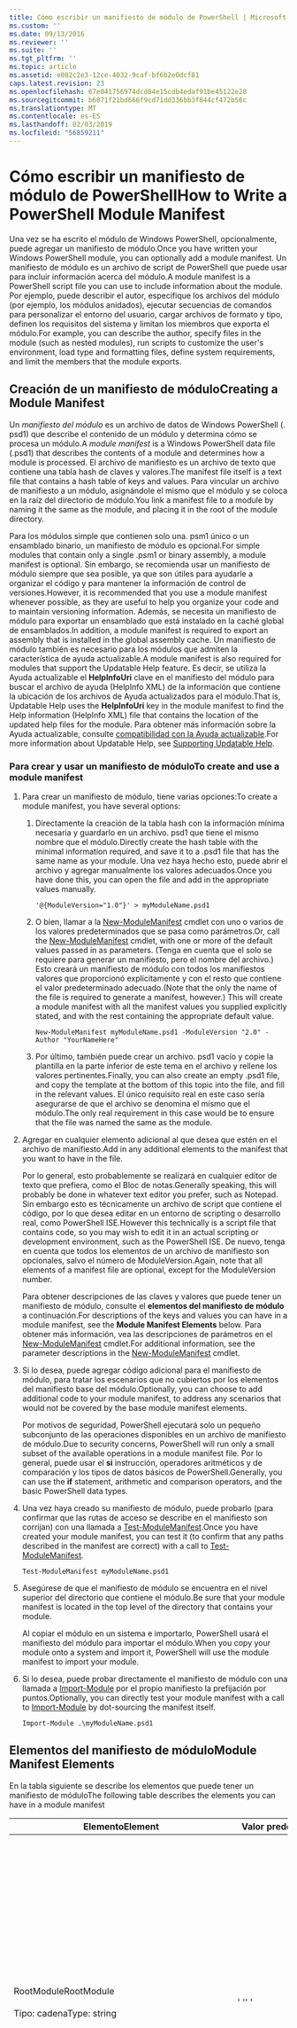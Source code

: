 ```yaml
---
title: Cómo escribir un manifiesto de módulo de PowerShell | Microsoft Docs
ms.custom: ''
ms.date: 09/13/2016
ms.reviewer: ''
ms.suite: ''
ms.tgt_pltfrm: ''
ms.topic: article
ms.assetid: e082c2e3-12ce-4032-9caf-bf6b2e0dcf81
caps.latest.revision: 23
ms.openlocfilehash: 67e041756974dcd84e15cdb4edaf91be45122e28
ms.sourcegitcommit: b6871f21bd666f9cd71dd336bb3f844cf472b56c
ms.translationtype: MT
ms.contentlocale: es-ES
ms.lasthandoff: 02/03/2019
ms.locfileid: "56859211"
---
```

# <a name="how-to-write-a-powershell-module-manifest"></a><span data-ttu-id="b4265-102">Cómo escribir un manifiesto de módulo de PowerShell</span><span class="sxs-lookup"><span data-stu-id="b4265-102">How to Write a PowerShell Module Manifest</span></span>

<span data-ttu-id="b4265-103">Una vez se ha escrito el módulo de Windows PowerShell, opcionalmente, puede agregar un manifiesto de módulo.</span><span class="sxs-lookup"><span data-stu-id="b4265-103">Once you have written your Windows PowerShell module, you can optionally add a module manifest.</span></span> <span data-ttu-id="b4265-104">Un manifiesto de módulo es un archivo de script de PowerShell que puede usar para incluir información acerca del módulo.</span><span class="sxs-lookup"><span data-stu-id="b4265-104">A module manifest is a PowerShell script file you can use to include information about the module.</span></span> <span data-ttu-id="b4265-105">Por ejemplo, puede describir el autor, especifique los archivos del módulo (por ejemplo, los módulos anidados), ejecutar secuencias de comandos para personalizar el entorno del usuario, cargar archivos de formato y tipo, definen los requisitos del sistema y limitan los miembros que exporta el módulo.</span><span class="sxs-lookup"><span data-stu-id="b4265-105">For example, you can describe the author, specify files in the module (such as nested modules), run scripts to customize the user's environment, load type and formatting files, define system requirements, and limit the members that the module exports.</span></span>

## <a name="creating-a-module-manifest"></a><span data-ttu-id="b4265-106">Creación de un manifiesto de módulo</span><span class="sxs-lookup"><span data-stu-id="b4265-106">Creating a Module Manifest</span></span>

<span data-ttu-id="b4265-107">Un *manifiesto del módulo* es un archivo de datos de Windows PowerShell (. psd1) que describe el contenido de un módulo y determina cómo se procesa un módulo.</span><span class="sxs-lookup"><span data-stu-id="b4265-107">A *module manifest* is a Windows PowerShell data file (.psd1) that describes the contents of a module and determines how a module is processed.</span></span> <span data-ttu-id="b4265-108">El archivo de manifiesto es un archivo de texto que contiene una tabla hash de claves y valores.</span><span class="sxs-lookup"><span data-stu-id="b4265-108">The manifest file itself is a text file that contains a hash table of keys and values.</span></span> <span data-ttu-id="b4265-109">Para vincular un archivo de manifiesto a un módulo, asignándole el mismo que el módulo y se coloca en la raíz del directorio de módulo.</span><span class="sxs-lookup"><span data-stu-id="b4265-109">You link a manifest file to a module by naming it the same as the module, and placing it in the root of the module directory.</span></span>

<span data-ttu-id="b4265-110">Para los módulos simple que contienen solo una. psm1 único o un ensamblado binario, un manifiesto de módulo es opcional.</span><span class="sxs-lookup"><span data-stu-id="b4265-110">For simple modules that contain only a single .psm1 or binary assembly, a module manifest is optional.</span></span> <span data-ttu-id="b4265-111">Sin embargo, se recomienda usar un manifiesto de módulo siempre que sea posible, ya que son útiles para ayudarle a organizar el código y para mantener la información de control de versiones.</span><span class="sxs-lookup"><span data-stu-id="b4265-111">However, it is recommended that you use a module manifest whenever possible, as they are useful to help you organize your code and to maintain versioning information.</span></span> <span data-ttu-id="b4265-112">Además, se necesita un manifiesto de módulo para exportar un ensamblado que está instalado en la caché global de ensamblados.</span><span class="sxs-lookup"><span data-stu-id="b4265-112">In addition, a module manifest is required to export an assembly that is installed in the global assembly cache.</span></span> <span data-ttu-id="b4265-113">Un manifiesto de módulo también es necesario para los módulos que admiten la característica de ayuda actualizable.</span><span class="sxs-lookup"><span data-stu-id="b4265-113">A module manifest is also required for modules that support the Updatable Help feature.</span></span> <span data-ttu-id="b4265-114">Es decir, se utiliza la Ayuda actualizable el **HelpInfoUri** clave en el manifiesto del módulo para buscar el archivo de ayuda (HelpInfo XML) de la información que contiene la ubicación de los archivos de Ayuda actualizados para el módulo.</span><span class="sxs-lookup"><span data-stu-id="b4265-114">That is, Updatable Help uses the **HelpInfoUri** key in the module manifest to find the Help information (HelpInfo XML) file that contains the location of the updated help files for the module.</span></span> <span data-ttu-id="b4265-115">Para obtener más información sobre la Ayuda actualizable, consulte [compatibilidad con la Ayuda actualizable](./supporting-updatable-help.md).</span><span class="sxs-lookup"><span data-stu-id="b4265-115">For more information about Updatable Help, see [Supporting Updatable Help](./supporting-updatable-help.md).</span></span>

### <a name="to-create-and-use-a-module-manifest"></a><span data-ttu-id="b4265-116">Para crear y usar un manifiesto de módulo</span><span class="sxs-lookup"><span data-stu-id="b4265-116">To create and use a module manifest</span></span>

1. <span data-ttu-id="b4265-117">Para crear un manifiesto de módulo, tiene varias opciones:</span><span class="sxs-lookup"><span data-stu-id="b4265-117">To create a module manifest, you have several options:</span></span>

   1. <span data-ttu-id="b4265-118">Directamente la creación de la tabla hash con la información mínima necesaria y guardarlo en un archivo. psd1 que tiene el mismo nombre que el módulo.</span><span class="sxs-lookup"><span data-stu-id="b4265-118">Directly create the hash table with the minimal information required, and save it to a .psd1 file that has the same name as your module.</span></span> <span data-ttu-id="b4265-119">Una vez haya hecho esto, puede abrir el archivo y agregar manualmente los valores adecuados.</span><span class="sxs-lookup"><span data-stu-id="b4265-119">Once you have done this, you can open the file and add in the appropriate values manually.</span></span>

      `'@{ModuleVersion="1.0"}' > myModuleName.psd1`

   2. <span data-ttu-id="b4265-120">O bien, llamar a la [New-ModuleManifest](/powershell/module/Microsoft.PowerShell.Core/New-ModuleManifest) cmdlet con uno o varios de los valores predeterminados que se pasa como parámetros.</span><span class="sxs-lookup"><span data-stu-id="b4265-120">Or, call the [New-ModuleManifest](/powershell/module/Microsoft.PowerShell.Core/New-ModuleManifest) cmdlet, with one or more of the default values passed in as parameters.</span></span> <span data-ttu-id="b4265-121">(Tenga en cuenta que el solo se requiere para generar un manifiesto, pero el nombre del archivo.) Esto creará un manifiesto de módulo con todos los manifiestos valores que proporcionó explícitamente y con el resto que contiene el valor predeterminado adecuado.</span><span class="sxs-lookup"><span data-stu-id="b4265-121">(Note that the only the name of the file is required to generate a manifest, however.) This will create a module manifest with all the manifest values you supplied explicitly stated, and with the rest containing the appropriate default value.</span></span>

      `New-ModuleManifest myModuleName.psd1 -ModuleVersion "2.0" -Author "YourNameHere"`

   3. <span data-ttu-id="b4265-122">Por último, también puede crear un archivo. psd1 vacío y copie la plantilla en la parte inferior de este tema en el archivo y rellene los valores pertinentes.</span><span class="sxs-lookup"><span data-stu-id="b4265-122">Finally, you can also create an empty .psd1 file, and copy the template at the bottom of this topic into the file, and fill in the relevant values.</span></span> <span data-ttu-id="b4265-123">El único requisito real en este caso sería asegurarse de que el archivo se denomina el mismo que el módulo.</span><span class="sxs-lookup"><span data-stu-id="b4265-123">The only real requirement in this case would be to ensure that the file was named the same as the module.</span></span>

2. <span data-ttu-id="b4265-124">Agregar en cualquier elemento adicional al que desea que estén en el archivo de manifiesto.</span><span class="sxs-lookup"><span data-stu-id="b4265-124">Add in any additional elements to the manifest that you want to have in the file.</span></span>

   <span data-ttu-id="b4265-125">Por lo general, esto probablemente se realizará en cualquier editor de texto que prefiera, como el Bloc de notas.</span><span class="sxs-lookup"><span data-stu-id="b4265-125">Generally speaking, this will probably be done in whatever text editor you prefer, such as Notepad.</span></span> <span data-ttu-id="b4265-126">Sin embargo esto es técnicamente un archivo de script que contiene el código, por lo que desea editar en un entorno de scripting o desarrollo real, como PowerShell ISE.</span><span class="sxs-lookup"><span data-stu-id="b4265-126">However this technically is a script file that contains code, so you may wish to edit it in an actual scripting or development environment, such as the PowerShell ISE.</span></span> <span data-ttu-id="b4265-127">De nuevo, tenga en cuenta que todos los elementos de un archivo de manifiesto son opcionales, salvo el número de ModuleVersion.</span><span class="sxs-lookup"><span data-stu-id="b4265-127">Again, note that all elements of a manifest file are optional, except for the ModuleVersion number.</span></span>

   <span data-ttu-id="b4265-128">Para obtener descripciones de las claves y valores que puede tener un manifiesto de módulo, consulte el **elementos del manifiesto de módulo** a continuación.</span><span class="sxs-lookup"><span data-stu-id="b4265-128">For descriptions of the keys and values you can have in a module manifest, see the **Module Manifest Elements** below.</span></span> <span data-ttu-id="b4265-129">Para obtener más información, vea las descripciones de parámetros en el [New-ModuleManifest](/powershell/module/Microsoft.PowerShell.Core/New-ModuleManifest) cmdlet.</span><span class="sxs-lookup"><span data-stu-id="b4265-129">For additional information, see the parameter descriptions in the  [New-ModuleManifest](/powershell/module/Microsoft.PowerShell.Core/New-ModuleManifest) cmdlet.</span></span>

3. <span data-ttu-id="b4265-130">Si lo desea, puede agregar código adicional para el manifiesto de módulo, para tratar los escenarios que no cubiertos por los elementos del manifiesto base del módulo.</span><span class="sxs-lookup"><span data-stu-id="b4265-130">Optionally, you can choose to add additional code to your module manifest, to address any scenarios that would not be covered by the base module manifest elements.</span></span>

   <span data-ttu-id="b4265-131">Por motivos de seguridad, PowerShell ejecutará solo un pequeño subconjunto de las operaciones disponibles en un archivo de manifiesto de módulo.</span><span class="sxs-lookup"><span data-stu-id="b4265-131">Due to security concerns, PowerShell will run only a small subset of the available operations in a module manifest file.</span></span> <span data-ttu-id="b4265-132">Por lo general, puede usar el **si** instrucción, operadores aritméticos y de comparación y los tipos de datos básicos de PowerShell.</span><span class="sxs-lookup"><span data-stu-id="b4265-132">Generally, you can use the **if** statement, arithmetic and comparison operators, and the basic PowerShell data types.</span></span>

4. <span data-ttu-id="b4265-133">Una vez haya creado su manifiesto de módulo, puede probarlo (para confirmar que las rutas de acceso se describe en el manifiesto son corrijan) con una llamada a [Test-ModuleManifest](/powershell/module/Microsoft.PowerShell.Core/Test-ModuleManifest).</span><span class="sxs-lookup"><span data-stu-id="b4265-133">Once you have created your module manifest, you can test it (to confirm that any paths described in the manifest are correct) with a call to [Test-ModuleManifest](/powershell/module/Microsoft.PowerShell.Core/Test-ModuleManifest).</span></span>

   `Test-ModuleManifest myModuleName.psd1`

5. <span data-ttu-id="b4265-134">Asegúrese de que el manifiesto de módulo se encuentra en el nivel superior del directorio que contiene el módulo.</span><span class="sxs-lookup"><span data-stu-id="b4265-134">Be sure that your module manifest is located in the top level of the directory that contains your module.</span></span>

   <span data-ttu-id="b4265-135">Al copiar el módulo en un sistema e importarlo, PowerShell usará el manifiesto del módulo para importar el módulo.</span><span class="sxs-lookup"><span data-stu-id="b4265-135">When you copy your module onto a system and import it, PowerShell will use the module manifest to import your module.</span></span>

6. <span data-ttu-id="b4265-136">Si lo desea, puede probar directamente el manifiesto de módulo con una llamada a [Import-Module](/powershell/module/Microsoft.PowerShell.Core/Import-Module) por el propio manifiesto la prefijación por puntos.</span><span class="sxs-lookup"><span data-stu-id="b4265-136">Optionally, you can directly test your module manifest with a call to [Import-Module](/powershell/module/Microsoft.PowerShell.Core/Import-Module) by dot-sourcing the manifest itself.</span></span>

   `Import-Module .\myModuleName.psd1`

## <a name="module-manifest-elements"></a><span data-ttu-id="b4265-137">Elementos del manifiesto de módulo</span><span class="sxs-lookup"><span data-stu-id="b4265-137">Module Manifest Elements</span></span>

<span data-ttu-id="b4265-138">En la tabla siguiente se describe los elementos que puede tener un manifiesto de módulo</span><span class="sxs-lookup"><span data-stu-id="b4265-138">The following table describes the elements you can have in a module manifest</span></span>

|<span data-ttu-id="b4265-139">Elemento</span><span class="sxs-lookup"><span data-stu-id="b4265-139">Element</span></span>|<span data-ttu-id="b4265-140">Valor predeterminado</span><span class="sxs-lookup"><span data-stu-id="b4265-140">Default</span></span>|<span data-ttu-id="b4265-141">Descripción</span><span class="sxs-lookup"><span data-stu-id="b4265-141">Description</span></span>|
|-------------|-------------|-----------------|
|<span data-ttu-id="b4265-142">RootModule</span><span class="sxs-lookup"><span data-stu-id="b4265-142">RootModule</span></span><br /><br /> <span data-ttu-id="b4265-143">Tipo: cadena</span><span class="sxs-lookup"><span data-stu-id="b4265-143">Type: string</span></span>|<span data-ttu-id="b4265-144">' '</span><span class="sxs-lookup"><span data-stu-id="b4265-144">' '</span></span>|<span data-ttu-id="b4265-145">Módulo o binario módulo archivo de script asociado con este manifiesto.</span><span class="sxs-lookup"><span data-stu-id="b4265-145">Script module or binary module file associated with this manifest.</span></span> <span data-ttu-id="b4265-146">Las versiones anteriores de PowerShell llama a este elemento la ModuleToProcess.</span><span class="sxs-lookup"><span data-stu-id="b4265-146">Previous versions of PowerShell called this element the ModuleToProcess.</span></span><br /><br /> <span data-ttu-id="b4265-147">Posibles tipos para el módulo raíz pueden estar vacíos (que hará esto un **manifiesto** módulo), el nombre de un módulo de script (. psm1, lo que hace que esto un **Script** módulo), o el nombre de un módulo binario (.exe o .dll, lo que lo convierte un **binario** módulo).</span><span class="sxs-lookup"><span data-stu-id="b4265-147">Possible types for the root module can be empty (which will make this a **Manifest** module), the name of a script module (.psm1, which makes this a **Script** module), or the name of a binary module (.exe or .dll, which makes this a **Binary** module).</span></span> <span data-ttu-id="b4265-148">Colocar el nombre de un manifiesto de módulo (. psd1) o un archivo de script (. ps1) en este elemento se producirá un error que se produzca.</span><span class="sxs-lookup"><span data-stu-id="b4265-148">Placing the name of a module manifest (.psd1) or a script file (.ps1) in this element will cause an error to occur.</span></span>|
|<span data-ttu-id="b4265-149">ModuleVersion</span><span class="sxs-lookup"><span data-stu-id="b4265-149">ModuleVersion</span></span><br /><br /> <span data-ttu-id="b4265-150">Tipo: cadena</span><span class="sxs-lookup"><span data-stu-id="b4265-150">Type: string</span></span>|<span data-ttu-id="b4265-151">1.0</span><span class="sxs-lookup"><span data-stu-id="b4265-151">1.0</span></span>|<span data-ttu-id="b4265-152">Número de versión de este módulo.</span><span class="sxs-lookup"><span data-stu-id="b4265-152">Version number of this module.</span></span> <span data-ttu-id="b4265-153">La cadena debe ser capaz de convertir a [System.Version].</span><span class="sxs-lookup"><span data-stu-id="b4265-153">The string must be able to convert to [System.Version].</span></span> <span data-ttu-id="b4265-154">Es decir, ' #. #. #. #. #'.</span><span class="sxs-lookup"><span data-stu-id="b4265-154">That is, '#.#.#.#.#'.</span></span> <span data-ttu-id="b4265-155">`Import-Module` se cargará el primer módulo que se encuentra en la **$psModulePath** que coincide con el nombre y tiene al menos tan alto un ModuleVersion, como el `-MinimumVersion` parámetro.</span><span class="sxs-lookup"><span data-stu-id="b4265-155">`Import-Module` will load the first module it finds on the **$psModulePath** that matches the name, and has at least as high a ModuleVersion, as the `-MinimumVersion` parameter.</span></span> <span data-ttu-id="b4265-156">Para importar una versión específica, use el`-RequiredVersion` parámetro, en su lugar.</span><span class="sxs-lookup"><span data-stu-id="b4265-156">To import a specific version, use the`-RequiredVersion` parameter, instead.</span></span><br /><br /> <span data-ttu-id="b4265-157">Ejemplo: `ModuleVersion = '1.0'`</span><span class="sxs-lookup"><span data-stu-id="b4265-157">Example: `ModuleVersion = '1.0'`</span></span>|
|<span data-ttu-id="b4265-158">GUID</span><span class="sxs-lookup"><span data-stu-id="b4265-158">GUID</span></span><br /><br /> <span data-ttu-id="b4265-159">Tipo: cadena</span><span class="sxs-lookup"><span data-stu-id="b4265-159">Type: string</span></span>|<span data-ttu-id="b4265-160">GUID generado automáticamente</span><span class="sxs-lookup"><span data-stu-id="b4265-160">Autogenerated GUID</span></span>|<span data-ttu-id="b4265-161">Identificador utilizado para identificar de forma única este módulo.</span><span class="sxs-lookup"><span data-stu-id="b4265-161">ID used to uniquely identify this module.</span></span> <span data-ttu-id="b4265-162">Tenga en cuenta que actualmente no se puede importar un módulo por GUID.</span><span class="sxs-lookup"><span data-stu-id="b4265-162">Note that you cannot currently import a module by GUID.</span></span><br /><br /> <span data-ttu-id="b4265-163">Ejemplo: `GUID = 'cfc45206-1e49-459d-a8ad-5b571ef94857'`</span><span class="sxs-lookup"><span data-stu-id="b4265-163">Example: `GUID = 'cfc45206-1e49-459d-a8ad-5b571ef94857'`</span></span>|
|<span data-ttu-id="b4265-164">Autor</span><span class="sxs-lookup"><span data-stu-id="b4265-164">Author</span></span><br /><br /> <span data-ttu-id="b4265-165">Tipo: cadena</span><span class="sxs-lookup"><span data-stu-id="b4265-165">Type: string</span></span>|<span data-ttu-id="b4265-166">Ninguno</span><span class="sxs-lookup"><span data-stu-id="b4265-166">None</span></span>|<span data-ttu-id="b4265-167">Autor de este módulo.</span><span class="sxs-lookup"><span data-stu-id="b4265-167">Author of this module.</span></span><br /><br /> <span data-ttu-id="b4265-168">Ejemplo: `Author = 'AuthorNameHere'`</span><span class="sxs-lookup"><span data-stu-id="b4265-168">Example: `Author = 'AuthorNameHere'`</span></span>|
|<span data-ttu-id="b4265-169">CompanyName</span><span class="sxs-lookup"><span data-stu-id="b4265-169">CompanyName</span></span><br /><br /> <span data-ttu-id="b4265-170">Tipo: cadena</span><span class="sxs-lookup"><span data-stu-id="b4265-170">Type: string</span></span>|<span data-ttu-id="b4265-171">Desconocido</span><span class="sxs-lookup"><span data-stu-id="b4265-171">Unknown</span></span>|<span data-ttu-id="b4265-172">La empresa o proveedor de este módulo.</span><span class="sxs-lookup"><span data-stu-id="b4265-172">Company or vendor of this module.</span></span><br /><br /> <span data-ttu-id="b4265-173">Ejemplo: `CompanyName = 'Fabrikam'`</span><span class="sxs-lookup"><span data-stu-id="b4265-173">Example: `CompanyName = 'Fabrikam'`</span></span>|
|<span data-ttu-id="b4265-174">Copyright</span><span class="sxs-lookup"><span data-stu-id="b4265-174">Copyright</span></span><br /><br /> <span data-ttu-id="b4265-175">Tipo: cadena</span><span class="sxs-lookup"><span data-stu-id="b4265-175">Type: string</span></span>|<span data-ttu-id="b4265-176">(c) [currentYear] [autor].</span><span class="sxs-lookup"><span data-stu-id="b4265-176">(c) [currentYear] [Author].</span></span> <span data-ttu-id="b4265-177">Todos los derechos reservados.</span><span class="sxs-lookup"><span data-stu-id="b4265-177">All rights reserved.</span></span>|<span data-ttu-id="b4265-178">Declaración de copyright para este módulo.</span><span class="sxs-lookup"><span data-stu-id="b4265-178">Copyright statement for this module.</span></span><br /><br /> <span data-ttu-id="b4265-179">Ejemplo: `Copyright = '2016 AuthorName. All rights reserved.'`</span><span class="sxs-lookup"><span data-stu-id="b4265-179">Example: `Copyright = '2016 AuthorName. All rights reserved.'`</span></span>|
|<span data-ttu-id="b4265-180">Descripción</span><span class="sxs-lookup"><span data-stu-id="b4265-180">Description</span></span><br /><br /> <span data-ttu-id="b4265-181">Tipo: cadena</span><span class="sxs-lookup"><span data-stu-id="b4265-181">Type: string</span></span>|<span data-ttu-id="b4265-182">' '</span><span class="sxs-lookup"><span data-stu-id="b4265-182">' '</span></span>|<span data-ttu-id="b4265-183">Descripción de la funcionalidad proporcionada por este módulo.</span><span class="sxs-lookup"><span data-stu-id="b4265-183">Description of the functionality provided by this module.</span></span><br /><br /> <span data-ttu-id="b4265-184">Ejemplo: `Description = 'This is a description of a module.'`</span><span class="sxs-lookup"><span data-stu-id="b4265-184">Example: `Description = 'This is a description of a module.'`</span></span>|
|<span data-ttu-id="b4265-185">PowerShellVersion</span><span class="sxs-lookup"><span data-stu-id="b4265-185">PowerShellVersion</span></span><br /><br /> <span data-ttu-id="b4265-186">Tipo: cadena</span><span class="sxs-lookup"><span data-stu-id="b4265-186">Type: string</span></span>|<span data-ttu-id="b4265-187">' '</span><span class="sxs-lookup"><span data-stu-id="b4265-187">' '</span></span>|<span data-ttu-id="b4265-188">Versión mínima del motor de Windows PowerShell requerido por este módulo.</span><span class="sxs-lookup"><span data-stu-id="b4265-188">Minimum version of the Windows PowerShell engine required by this module.</span></span> <span data-ttu-id="b4265-189">Valores válidos son 1.0, 2.0, 3.0, 4.0 y 5.0.</span><span class="sxs-lookup"><span data-stu-id="b4265-189">Current valid values are 1.0, 2.0, 3.0, 4.0, and 5.0.</span></span><br /><br /> <span data-ttu-id="b4265-190">Ejemplo: `PowerShellVersion = '5.0'`</span><span class="sxs-lookup"><span data-stu-id="b4265-190">Example: `PowerShellVersion = '5.0'`</span></span>|
|<span data-ttu-id="b4265-191">PowerShellHostName</span><span class="sxs-lookup"><span data-stu-id="b4265-191">PowerShellHostName</span></span><br /><br /> <span data-ttu-id="b4265-192">Tipo: cadena</span><span class="sxs-lookup"><span data-stu-id="b4265-192">Type: string</span></span>|<span data-ttu-id="b4265-193">' '</span><span class="sxs-lookup"><span data-stu-id="b4265-193">' '</span></span>|<span data-ttu-id="b4265-194">Especifica el nombre del host de Windows PowerShell que se requiere el módulo.</span><span class="sxs-lookup"><span data-stu-id="b4265-194">Specifies the name of the Windows PowerShell host that is required by the module.</span></span> <span data-ttu-id="b4265-195">Este nombre se proporciona mediante Windows PowerShell.</span><span class="sxs-lookup"><span data-stu-id="b4265-195">This name is provided by Windows PowerShell.</span></span> <span data-ttu-id="b4265-196">Para buscar el nombre de un programa host, en el programa, escriba: `$host.name` .</span><span class="sxs-lookup"><span data-stu-id="b4265-196">To find the name of a host program, in the program, type: `$host.name` .</span></span><br /><br /> <span data-ttu-id="b4265-197">Ejemplo: `PowerShellHostName = 'Windows PowerShell ISE Host'`</span><span class="sxs-lookup"><span data-stu-id="b4265-197">Example: `PowerShellHostName = 'Windows PowerShell ISE Host'`</span></span>|
|<span data-ttu-id="b4265-198">PowerShellHostVersion</span><span class="sxs-lookup"><span data-stu-id="b4265-198">PowerShellHostVersion</span></span><br /><br /> <span data-ttu-id="b4265-199">Tipo: cadena</span><span class="sxs-lookup"><span data-stu-id="b4265-199">Type: string</span></span>|<span data-ttu-id="b4265-200">' '</span><span class="sxs-lookup"><span data-stu-id="b4265-200">' '</span></span>|<span data-ttu-id="b4265-201">Versión mínima del host de Windows PowerShell requerido por este módulo.</span><span class="sxs-lookup"><span data-stu-id="b4265-201">Minimum version of the Windows PowerShell host required by this module.</span></span><br /><br /> <span data-ttu-id="b4265-202">Ejemplo: `PowerShellHostVersion = '2.0'`</span><span class="sxs-lookup"><span data-stu-id="b4265-202">Example: `PowerShellHostVersion = '2.0'`</span></span>|
|<span data-ttu-id="b4265-203">DotNetFrameworkVersion</span><span class="sxs-lookup"><span data-stu-id="b4265-203">DotNetFrameworkVersion</span></span><br /><br /> <span data-ttu-id="b4265-204">Tipo: cadena</span><span class="sxs-lookup"><span data-stu-id="b4265-204">Type: string</span></span>|<span data-ttu-id="b4265-205">' '</span><span class="sxs-lookup"><span data-stu-id="b4265-205">' '</span></span>|<span data-ttu-id="b4265-206">Versión mínima de este módulo requiere Microsoft .NET Framework.</span><span class="sxs-lookup"><span data-stu-id="b4265-206">Minimum version of Microsoft .NET Framework required by this module.</span></span><br /><br /> <span data-ttu-id="b4265-207">Ejemplo: `DotNetFrameorkVersion = '3.5'`</span><span class="sxs-lookup"><span data-stu-id="b4265-207">Example: `DotNetFrameorkVersion = '3.5'`</span></span>|
|<span data-ttu-id="b4265-208">CLRVersion</span><span class="sxs-lookup"><span data-stu-id="b4265-208">CLRVersion</span></span><br /><br /> <span data-ttu-id="b4265-209">Tipo: cadena</span><span class="sxs-lookup"><span data-stu-id="b4265-209">Type: string</span></span>|<span data-ttu-id="b4265-210">' '</span><span class="sxs-lookup"><span data-stu-id="b4265-210">' '</span></span>|<span data-ttu-id="b4265-211">Versión mínima de common language runtime (CLR) requerido por este módulo.</span><span class="sxs-lookup"><span data-stu-id="b4265-211">Minimum version of the common language runtime (CLR) required by this module.</span></span><br /><br /> <span data-ttu-id="b4265-212">Ejemplo: `CLRVersion = '3.5'`</span><span class="sxs-lookup"><span data-stu-id="b4265-212">Example: `CLRVersion = '3.5'`</span></span>|
|<span data-ttu-id="b4265-213">ProcessorArchitecture</span><span class="sxs-lookup"><span data-stu-id="b4265-213">ProcessorArchitecture</span></span><br /><br /> <span data-ttu-id="b4265-214">Tipo: cadena</span><span class="sxs-lookup"><span data-stu-id="b4265-214">Type: string</span></span>|<span data-ttu-id="b4265-215">' '</span><span class="sxs-lookup"><span data-stu-id="b4265-215">' '</span></span>|<span data-ttu-id="b4265-216">Arquitectura de procesador (ninguno, X86, Amd64) requerido por este módulo.</span><span class="sxs-lookup"><span data-stu-id="b4265-216">Processor architecture (None, X86, Amd64) required by this module.</span></span> <span data-ttu-id="b4265-217">Los valores válidos son x86, AMD64, IA64 y None (desconocido o no especificado).</span><span class="sxs-lookup"><span data-stu-id="b4265-217">Valid values are x86, AMD64, IA64, and None (unknown or unspecified).</span></span><br /><br /> <span data-ttu-id="b4265-218">Ejemplo: `ProcessorArchitecture = 'x86'`</span><span class="sxs-lookup"><span data-stu-id="b4265-218">Example: `ProcessorArchitecture = 'x86'`</span></span>|
|<span data-ttu-id="b4265-219">RequiredModules</span><span class="sxs-lookup"><span data-stu-id="b4265-219">RequiredModules</span></span><br /><br /> <span data-ttu-id="b4265-220">Type: [string[]]</span><span class="sxs-lookup"><span data-stu-id="b4265-220">Type: [string[]]</span></span>|<span data-ttu-id="b4265-221">@()</span><span class="sxs-lookup"><span data-stu-id="b4265-221">@()</span></span>|<span data-ttu-id="b4265-222">Módulos que se deben importar en el entorno global antes de importar este módulo.</span><span class="sxs-lookup"><span data-stu-id="b4265-222">Modules that must be imported into the global environment prior to importing this module.</span></span> <span data-ttu-id="b4265-223">Esto cargará los módulos que aparecen a menos que ya se han cargado.</span><span class="sxs-lookup"><span data-stu-id="b4265-223">This will load any modules listed unless they have already been loaded.</span></span> <span data-ttu-id="b4265-224">(Por ejemplo, algunos módulos pueden estar ya cargados por un módulo diferente.).</span><span class="sxs-lookup"><span data-stu-id="b4265-224">(For example, some modules may already be loaded by a different module.).</span></span> <span data-ttu-id="b4265-225">También es posible especificar una versión específica para cargar mediante `RequiredVersion` lugar `ModuleVersion`.</span><span class="sxs-lookup"><span data-stu-id="b4265-225">It is also possible to specify a specific version to load using `RequiredVersion` rather than `ModuleVersion`.</span></span> <span data-ttu-id="b4265-226">Cuando se usa `ModuleVersion` cargará la versión más reciente disponible con un mínimo de la versión especificada.</span><span class="sxs-lookup"><span data-stu-id="b4265-226">When using `ModuleVersion` it will load the newest version available with a minimum of the version specified.</span></span><br /><br /> <span data-ttu-id="b4265-227">Ejemplo: `RequiredModules = @(@{ModuleName="myDependentModule", ModuleVersion="2.0",Guid="cfc45206-1e49-459d-a8ad-5b571ef94857"})`</span><span class="sxs-lookup"><span data-stu-id="b4265-227">Example: `RequiredModules = @(@{ModuleName="myDependentModule", ModuleVersion="2.0",Guid="cfc45206-1e49-459d-a8ad-5b571ef94857"})`</span></span><br /><br /> <span data-ttu-id="b4265-228">Ejemplo: `RequiredModules = @(@{ModuleName="myDependentModule", RequiredVersion="1.5",Guid="cfc45206-1e49-459d-a8ad-5b571ef94857"})`</span><span class="sxs-lookup"><span data-stu-id="b4265-228">Example: `RequiredModules = @(@{ModuleName="myDependentModule", RequiredVersion="1.5",Guid="cfc45206-1e49-459d-a8ad-5b571ef94857"})`</span></span>|
|<span data-ttu-id="b4265-229">RequiredAssemblies</span><span class="sxs-lookup"><span data-stu-id="b4265-229">RequiredAssemblies</span></span><br /><br /> <span data-ttu-id="b4265-230">Type: [string[]]</span><span class="sxs-lookup"><span data-stu-id="b4265-230">Type: [string[]]</span></span>|<span data-ttu-id="b4265-231">@()</span><span class="sxs-lookup"><span data-stu-id="b4265-231">@()</span></span>|<span data-ttu-id="b4265-232">Ensamblados que se deben cargar antes de importar este módulo.</span><span class="sxs-lookup"><span data-stu-id="b4265-232">Assemblies that must be loaded prior to importing this module.</span></span><br /><br /> <span data-ttu-id="b4265-233">Tenga en cuenta que a diferencia de RequiredModules, PowerShell cargará el RequiredAssemblies si ya no están cargados.</span><span class="sxs-lookup"><span data-stu-id="b4265-233">Note that unlike RequiredModules, PowerShell will load the RequiredAssemblies if they are not already loaded.</span></span>|
|<span data-ttu-id="b4265-234">ScriptsToProcess</span><span class="sxs-lookup"><span data-stu-id="b4265-234">ScriptsToProcess</span></span><br /><br /> <span data-ttu-id="b4265-235">Type: [string[]]</span><span class="sxs-lookup"><span data-stu-id="b4265-235">Type: [string[]]</span></span>|<span data-ttu-id="b4265-236">@()</span><span class="sxs-lookup"><span data-stu-id="b4265-236">@()</span></span>|<span data-ttu-id="b4265-237">Archivos de script (. ps1) que se ejecutan en el estado de sesión del llamador cuando se importa el módulo.</span><span class="sxs-lookup"><span data-stu-id="b4265-237">Script (.ps1) files that are run in the caller's session state when the module is imported.</span></span> <span data-ttu-id="b4265-238">Podría tratarse de la sesión global, estada o, para los módulos anidados, el estado de sesión de otro módulo.</span><span class="sxs-lookup"><span data-stu-id="b4265-238">This could be the global session state or, for nested modules, the session state of another module.</span></span> <span data-ttu-id="b4265-239">Puede usar estas secuencias de comandos para preparar un entorno tal como se puede usar un script de inicio de sesión.</span><span class="sxs-lookup"><span data-stu-id="b4265-239">You can use these scripts to prepare an environment just as you might use a login script.</span></span><br /><br /> <span data-ttu-id="b4265-240">Estos scripts se ejecutan antes de cargar cualquiera de los módulos enumerados en el manifiesto.</span><span class="sxs-lookup"><span data-stu-id="b4265-240">These scripts are run before any of the modules listed in the manifest are loaded.</span></span>|
|<span data-ttu-id="b4265-241">TypesToProcess</span><span class="sxs-lookup"><span data-stu-id="b4265-241">TypesToProcess</span></span><br /><br /> <span data-ttu-id="b4265-242">Tipo: [objeto]</span><span class="sxs-lookup"><span data-stu-id="b4265-242">Type: [Object[]]</span></span>|<span data-ttu-id="b4265-243">@()</span><span class="sxs-lookup"><span data-stu-id="b4265-243">@()</span></span>|<span data-ttu-id="b4265-244">Tipo de archivos (. ps1xml) que se cargue al importar este módulo.</span><span class="sxs-lookup"><span data-stu-id="b4265-244">Type files (.ps1xml) to be loaded when importing this module.</span></span>|
|<span data-ttu-id="b4265-245">FormatsToProcess</span><span class="sxs-lookup"><span data-stu-id="b4265-245">FormatsToProcess</span></span><br /><br /> <span data-ttu-id="b4265-246">Tipo: [objeto]</span><span class="sxs-lookup"><span data-stu-id="b4265-246">Type: [Object[]]</span></span>|<span data-ttu-id="b4265-247">@()</span><span class="sxs-lookup"><span data-stu-id="b4265-247">@()</span></span>|<span data-ttu-id="b4265-248">Dar formato a los archivos (. ps1xml) que se cargue al importar este módulo.</span><span class="sxs-lookup"><span data-stu-id="b4265-248">Format files (.ps1xml) to be loaded when importing this module.</span></span>|
|<span data-ttu-id="b4265-249">NestedModules</span><span class="sxs-lookup"><span data-stu-id="b4265-249">NestedModules</span></span><br /><br /> <span data-ttu-id="b4265-250">Tipo: [objeto]</span><span class="sxs-lookup"><span data-stu-id="b4265-250">Type: [Object[]]</span></span>|<span data-ttu-id="b4265-251">@()</span><span class="sxs-lookup"><span data-stu-id="b4265-251">@()</span></span>|<span data-ttu-id="b4265-252">Módulos de importación como módulos anidados del módulo especificado en RootModule/ModuleToProcess.</span><span class="sxs-lookup"><span data-stu-id="b4265-252">Modules to import as nested modules of the module specified in RootModule/ModuleToProcess.</span></span><br /><br /> <span data-ttu-id="b4265-253">Adición de un nombre de módulo para este elemento es similar a llamar a `Import-Module` desde dentro del código de script o un ensamblado.</span><span class="sxs-lookup"><span data-stu-id="b4265-253">Adding a module name to this element is similar to calling `Import-Module` from within your script or assembly code.</span></span> <span data-ttu-id="b4265-254">La principal diferencia es que resulta más fácil ver lo que va a cargar aquí en el archivo de manifiesto.</span><span class="sxs-lookup"><span data-stu-id="b4265-254">The main difference is that it's easier to see what you are loading here in the manifest file.</span></span> <span data-ttu-id="b4265-255">Además, si un módulo no se puede cargar aquí, no se habrá cargado su módulo real.</span><span class="sxs-lookup"><span data-stu-id="b4265-255">Also, if a module fails to load here, you will not yet have loaded your actual module.</span></span><br /><br /> <span data-ttu-id="b4265-256">Además de otros módulos, también se pueden cargar los archivos de script (. ps1) aquí.</span><span class="sxs-lookup"><span data-stu-id="b4265-256">In addition to other modules, you may also load script (.ps1) files here.</span></span> <span data-ttu-id="b4265-257">Estos archivos se ejecutarán en el contexto del módulo raíz.</span><span class="sxs-lookup"><span data-stu-id="b4265-257">These files will execute in the context of the root module.</span></span> <span data-ttu-id="b4265-258">(Esto es equivalente al punto de abastecimiento de la secuencia de comandos en el módulo raíz).</span><span class="sxs-lookup"><span data-stu-id="b4265-258">(This is equivalent to dot sourcing the script in your root module.)</span></span>|
|<span data-ttu-id="b4265-259">FunctionsToExport</span><span class="sxs-lookup"><span data-stu-id="b4265-259">FunctionsToExport</span></span><br /><br /> <span data-ttu-id="b4265-260">Tipo: Cadena</span><span class="sxs-lookup"><span data-stu-id="b4265-260">Type: String</span></span>|<span data-ttu-id="b4265-261">'\*'</span><span class="sxs-lookup"><span data-stu-id="b4265-261">'\*'</span></span>|<span data-ttu-id="b4265-262">Especifica las funciones que exporta el módulo (se permiten caracteres de comodín) al estado de sesión del llamador.</span><span class="sxs-lookup"><span data-stu-id="b4265-262">Specifies the functions that the module exports (wildcard characters are permitted) to the caller's session state.</span></span> <span data-ttu-id="b4265-263">De forma predeterminada, se exportan todas las funciones.</span><span class="sxs-lookup"><span data-stu-id="b4265-263">By default, all functions are exported.</span></span> <span data-ttu-id="b4265-264">Puede usar esta clave para restringir las funciones que exportan el módulo.</span><span class="sxs-lookup"><span data-stu-id="b4265-264">You can use this key to restrict the functions that are exported by the module.</span></span><br /><br /> <span data-ttu-id="b4265-265">Estado de sesión del llamador puede ser la sesión global, estada o, para los módulos anidados, el estado de sesión de otro módulo.</span><span class="sxs-lookup"><span data-stu-id="b4265-265">The caller's session state can be the global session state or, for nested modules, the session state of another module.</span></span> <span data-ttu-id="b4265-266">Cuando se encadenan módulos anidados, se exportarán todas las funciones que exportan un módulo anidado en el estado de sesión global, a menos que un módulo en la cadena restringe la función con la clave FunctionsToExport.</span><span class="sxs-lookup"><span data-stu-id="b4265-266">When chaining nested modules, all functions that are exported by a nested module will be exported to the global session state unless a module in the chain restricts the function by using the FunctionsToExport key.</span></span><br /><br /> <span data-ttu-id="b4265-267">Si el manifiesto también exporta los alias para las funciones, esta clave puede quitar funciones cuyos alias se enumeran en la clave AliasesToExport, pero esta clave no puede agregar los alias de función a la lista.</span><span class="sxs-lookup"><span data-stu-id="b4265-267">If the manifest also exports aliases for the functions, this key can remove functions whose aliases are listed in the AliasesToExport key, but this key cannot add function aliases to the list.</span></span>|
|<span data-ttu-id="b4265-268">CmdletsToExport</span><span class="sxs-lookup"><span data-stu-id="b4265-268">CmdletsToExport</span></span><br /><br /> <span data-ttu-id="b4265-269">Tipo: Cadena</span><span class="sxs-lookup"><span data-stu-id="b4265-269">Type: String</span></span>|<span data-ttu-id="b4265-270">'\*'</span><span class="sxs-lookup"><span data-stu-id="b4265-270">'\*'</span></span>|<span data-ttu-id="b4265-271">Especifica los cmdlets que exporta el módulo (se permiten caracteres de comodín).</span><span class="sxs-lookup"><span data-stu-id="b4265-271">Specifies the cmdlets that the module exports (wildcard characters are permitted).</span></span> <span data-ttu-id="b4265-272">De forma predeterminada, se exportan todos los cmdlets.</span><span class="sxs-lookup"><span data-stu-id="b4265-272">By default, all cmdlets are exported.</span></span> <span data-ttu-id="b4265-273">Puede usar esta clave para restringir los cmdlets que exporta el módulo.</span><span class="sxs-lookup"><span data-stu-id="b4265-273">You can use this key to restrict the cmdlets that are exported by the module.</span></span><br /><br /> <span data-ttu-id="b4265-274">Estado de sesión del llamador puede ser la sesión global, estada o, para los módulos anidados, el estado de sesión de otro módulo.</span><span class="sxs-lookup"><span data-stu-id="b4265-274">The caller's session state can be the global session state or, for nested modules, the session state of another module.</span></span> <span data-ttu-id="b4265-275">Cuando se encadena módulos anidados, todos los cmdlets que exporta un módulo anidado se exportarán en última instancia al estado de sesión global, a menos que un módulo en la cadena restringe el cmdlet con la clave CmdletsToExport.</span><span class="sxs-lookup"><span data-stu-id="b4265-275">When you are chaining nested modules, all cmdlets that are exported by a nested module will be ultimately exported to the global session state unless a module in the chain restricts the cmdlet by using the CmdletsToExport key.</span></span><br /><br /> <span data-ttu-id="b4265-276">Si el manifiesto también exporta los alias para los cmdlets, esta clave puede quitar los cmdlets cuyos alias se enumeran en la clave AliasesToExport, pero esta clave no puede agregar alias de cmdlet en la lista.</span><span class="sxs-lookup"><span data-stu-id="b4265-276">If the manifest also exports aliases for the cmdlets, this key can remove cmdlets whose aliases are listed in the AliasesToExport key, but this key cannot add cmdlet aliases to the list.</span></span>|
|<span data-ttu-id="b4265-277">VariablesToExport</span><span class="sxs-lookup"><span data-stu-id="b4265-277">VariablesToExport</span></span><br /><br /> <span data-ttu-id="b4265-278">Tipo: Cadena</span><span class="sxs-lookup"><span data-stu-id="b4265-278">Type: String</span></span>|<span data-ttu-id="b4265-279">'\*'</span><span class="sxs-lookup"><span data-stu-id="b4265-279">'\*'</span></span>|<span data-ttu-id="b4265-280">Especifica las variables que exporta el módulo (se permiten caracteres de comodín) al estado de sesión del llamador.</span><span class="sxs-lookup"><span data-stu-id="b4265-280">Specifies the variables that the module exports (wildcard characters are permitted) to the caller's session state.</span></span> <span data-ttu-id="b4265-281">De forma predeterminada, se exportan todas las variables.</span><span class="sxs-lookup"><span data-stu-id="b4265-281">By default, all variables are exported.</span></span> <span data-ttu-id="b4265-282">Puede usar esta clave para restringir las variables que exportan el módulo.</span><span class="sxs-lookup"><span data-stu-id="b4265-282">You can use this key to restrict the variables that are exported by the module.</span></span><br /><br /> <span data-ttu-id="b4265-283">Estado de sesión del llamador puede ser la sesión global, estada o, para los módulos anidados, el estado de sesión de otro módulo.</span><span class="sxs-lookup"><span data-stu-id="b4265-283">The caller's session state can be the global session state or, for nested modules, the session state of another module.</span></span> <span data-ttu-id="b4265-284">Cuando encadena módulos anidados, se exportarán todas las variables que exportan un módulo anidado en el estado de sesión global, a menos que un módulo en la cadena restringe la variable mediante el uso de la clave VariablesToExport.</span><span class="sxs-lookup"><span data-stu-id="b4265-284">When you are chaining nested modules, all variables that are exported by a nested module will be exported to the global session state unless a module in the chain restricts the variable by using the VariablesToExport key.</span></span><br /><br /> <span data-ttu-id="b4265-285">Si el manifiesto también exporta los alias para las variables, esta clave puede quitar las variables cuyos alias se enumeran en la clave AliasesToExport, pero esta clave no puede agregar alias de variable a la lista.</span><span class="sxs-lookup"><span data-stu-id="b4265-285">If the manifest also exports aliases for the variables, this key can remove variables whose aliases are listed in the AliasesToExport key, but this key cannot add variable aliases to the list.</span></span>|
|<span data-ttu-id="b4265-286">AliasesToExport</span><span class="sxs-lookup"><span data-stu-id="b4265-286">AliasesToExport</span></span><br /><br /> <span data-ttu-id="b4265-287">Tipo: Cadena</span><span class="sxs-lookup"><span data-stu-id="b4265-287">Type: String</span></span>|<span data-ttu-id="b4265-288">'\*'</span><span class="sxs-lookup"><span data-stu-id="b4265-288">'\*'</span></span>|<span data-ttu-id="b4265-289">Especifica los alias que exporta el módulo (se permiten caracteres de comodín) al estado de sesión del llamador.</span><span class="sxs-lookup"><span data-stu-id="b4265-289">Specifies the aliases that the module exports (wildcard characters are permitted) to the caller's session state.</span></span> <span data-ttu-id="b4265-290">De forma predeterminada, se exportan todos los alias.</span><span class="sxs-lookup"><span data-stu-id="b4265-290">By default, all aliases are exported.</span></span> <span data-ttu-id="b4265-291">Puede usar esta clave para restringir los alias que exportan el módulo.</span><span class="sxs-lookup"><span data-stu-id="b4265-291">You can use this key to restrict the aliases that are exported by the module.</span></span><br /><br /> <span data-ttu-id="b4265-292">Estado de sesión del llamador puede ser la sesión global, estada o, para los módulos anidados, el estado de sesión de otro módulo.</span><span class="sxs-lookup"><span data-stu-id="b4265-292">The caller's session state can be the global session state or, for nested modules, the session state of another module.</span></span> <span data-ttu-id="b4265-293">Cuando se encadena módulos anidados, todos los alias que exportan un módulo anidado se exportarán en última instancia al estado de sesión global, a menos que un módulo en la cadena restringe el alias mediante el uso de la clave AliasesToExport.</span><span class="sxs-lookup"><span data-stu-id="b4265-293">When you are chaining nested modules, all aliases that are exported by a nested module will be ultimately exported to the global session state unless a module in the chain restricts the alias by using the AliasesToExport key.</span></span>|
|<span data-ttu-id="b4265-294">ModuleList</span><span class="sxs-lookup"><span data-stu-id="b4265-294">ModuleList</span></span><br /><br /> <span data-ttu-id="b4265-295">Type: [string[]]</span><span class="sxs-lookup"><span data-stu-id="b4265-295">Type: [string[]]</span></span>|<span data-ttu-id="b4265-296">@()</span><span class="sxs-lookup"><span data-stu-id="b4265-296">@()</span></span>|<span data-ttu-id="b4265-297">Especifica todos los módulos que se empaquetan con este módulo.</span><span class="sxs-lookup"><span data-stu-id="b4265-297">Specifies all the modules that are packaged with this module.</span></span> <span data-ttu-id="b4265-298">Estos módulos se pueden escribir por su nombre (una cadena separada por comas) o como una tabla hash con las claves ModuleName y GUID.</span><span class="sxs-lookup"><span data-stu-id="b4265-298">These modules can be entered by name (a comma-separated string) or as a hash table with ModuleName and GUID keys.</span></span> <span data-ttu-id="b4265-299">La tabla hash puede tener también una clave ModuleVersion opcional.</span><span class="sxs-lookup"><span data-stu-id="b4265-299">The hash table can also have an optional ModuleVersion key.</span></span> <span data-ttu-id="b4265-300">La clave ModuleList está diseñada para que actúe como un inventario de módulo.</span><span class="sxs-lookup"><span data-stu-id="b4265-300">The ModuleList key is designed to act as a module inventory.</span></span> <span data-ttu-id="b4265-301">Estos módulos no se procesarán automáticamente.</span><span class="sxs-lookup"><span data-stu-id="b4265-301">These modules are not automatically processed.</span></span>|
|<span data-ttu-id="b4265-302">Lista de archivos</span><span class="sxs-lookup"><span data-stu-id="b4265-302">FileList</span></span><br /><br /> <span data-ttu-id="b4265-303">Type: [string[]]</span><span class="sxs-lookup"><span data-stu-id="b4265-303">Type: [string[]]</span></span>|<span data-ttu-id="b4265-304">@()</span><span class="sxs-lookup"><span data-stu-id="b4265-304">@()</span></span>|<span data-ttu-id="b4265-305">Lista de todos los archivos empaquetados con este módulo.</span><span class="sxs-lookup"><span data-stu-id="b4265-305">List of all files packaged with this module.</span></span> <span data-ttu-id="b4265-306">Como con ModuleList, FileList le ayudará a como una lista de inventario y no se procesa en caso contrario.</span><span class="sxs-lookup"><span data-stu-id="b4265-306">As with ModuleList, FileList is to assist you as an inventory list, and is not otherwise processed.</span></span>|
|<span data-ttu-id="b4265-307">PrivateData</span><span class="sxs-lookup"><span data-stu-id="b4265-307">PrivateData</span></span><br /><br /> <span data-ttu-id="b4265-308">Tipo: [objeto]</span><span class="sxs-lookup"><span data-stu-id="b4265-308">Type: [object]</span></span>|<span data-ttu-id="b4265-309">' '</span><span class="sxs-lookup"><span data-stu-id="b4265-309">' '</span></span>|<span data-ttu-id="b4265-310">Especifica los datos privados que deben pasarse al módulo raíz especificado por la clave RootModule/ModuleToProcess.</span><span class="sxs-lookup"><span data-stu-id="b4265-310">Specifies any private data that needs to be passed to the root module specified by the RootModule/ModuleToProcess key.</span></span>|
|<span data-ttu-id="b4265-311">HelpInfoURI</span><span class="sxs-lookup"><span data-stu-id="b4265-311">HelpInfoURI</span></span><br /><br /> <span data-ttu-id="b4265-312">Tipo: cadena</span><span class="sxs-lookup"><span data-stu-id="b4265-312">Type: string</span></span>|<span data-ttu-id="b4265-313">' '</span><span class="sxs-lookup"><span data-stu-id="b4265-313">' '</span></span>|<span data-ttu-id="b4265-314">HelpInfo URI de este módulo.</span><span class="sxs-lookup"><span data-stu-id="b4265-314">HelpInfo URI of this module.</span></span>|
|<span data-ttu-id="b4265-315">DefaultCommandPrefix</span><span class="sxs-lookup"><span data-stu-id="b4265-315">DefaultCommandPrefix</span></span><br /><br /> <span data-ttu-id="b4265-316">Tipo: cadena</span><span class="sxs-lookup"><span data-stu-id="b4265-316">Type: string</span></span>|<span data-ttu-id="b4265-317">' '</span><span class="sxs-lookup"><span data-stu-id="b4265-317">' '</span></span>|<span data-ttu-id="b4265-318">Prefijo predeterminado para los comandos que se exporta desde este módulo.</span><span class="sxs-lookup"><span data-stu-id="b4265-318">Default prefix for commands exported from this module.</span></span> <span data-ttu-id="b4265-319">Invalidar el prefijo predeterminado mediante `Import-Module` -prefijo.</span><span class="sxs-lookup"><span data-stu-id="b4265-319">Override the default prefix using `Import-Module` -Prefix.</span></span>|

## <a name="sample-module-manifest"></a><span data-ttu-id="b4265-320">Manifiesto de módulo de ejemplo</span><span class="sxs-lookup"><span data-stu-id="b4265-320">Sample Module Manifest</span></span>

<span data-ttu-id="b4265-321">El manifiesto de módulo de ejemplo siguiente muestra las claves y valores predeterminados en un manifiesto de módulo.</span><span class="sxs-lookup"><span data-stu-id="b4265-321">The following sample module manifest shows the keys and default values in a module manifest.</span></span> <span data-ttu-id="b4265-322">En este ejemplo se creó mediante el `New-ModuleManifest` cmdlet de Windows PowerShell 3.0.</span><span class="sxs-lookup"><span data-stu-id="b4265-322">This example was created by using the `New-ModuleManifest` cmdlet in Windows PowerShell 3.0.</span></span> <span data-ttu-id="b4265-323">Al crear varios módulos, puede usar este cmdlet para crear una plantilla de manifiesto que, a continuación, se puede modificar para los distintos módulos.</span><span class="sxs-lookup"><span data-stu-id="b4265-323">When creating multiple modules, you can use this cmdlet to create a manifest template that can then be modified for different modules.</span></span>

```powershell
#
# Module manifest for module 'myManifest'
#
# Generated by: User01
#
# Generated on: 1/24/2012
#

@{

# Script module or binary module file associated with this manifest
#RootModule = ''

# Version number of this module.
ModuleVersion = '1.0'

# ID used to uniquely identify this module
GUID = 'd0a9150d-b6a4-4b17-a325-e3a24fed0aa9'

# Author of this module
Author = 'User01'

# Company or vendor of this module
CompanyName = 'Unknown'

# Copyright statement for this module
Copyright = '(c) 2012 User01. All rights reserved.'

# Description of the functionality provided by this module
# Description = ''

# Minimum version of the Windows PowerShell engine required by this module
# PowerShellVersion = ''

# Name of the Windows PowerShell host required by this module
# PowerShellHostName = ''

# Minimum version of the Windows PowerShell host required by this module
# PowerShellHostVersion = ''

# Minimum version of the .NET Framework required by this module
# DotNetFrameworkVersion = ''

# Minimum version of the common language runtime (CLR) required by this module
# CLRVersion = ''

# Processor architecture (None, X86, Amd64) required by this module
# ProcessorArchitecture = ''

# Modules that must be imported into the global environment prior to importing this module
# RequiredModules = @()

# Assemblies that must be loaded prior to importing this module
# RequiredAssemblies = @()

# Script files (.ps1) that are run in the caller's environment prior to importing this module
# ScriptsToProcess = @()

# Type files (.ps1xml) to be loaded when importing this module
# TypesToProcess = @()

# Format files (.ps1xml) to be loaded when importing this module
# FormatsToProcess = @()

# Modules to import as nested modules of the module specified in RootModule/ModuleToProcess
# NestedModules = @()

# Functions to export from this module
FunctionsToExport = '*'

# Cmdlets to export from this module
CmdletsToExport = '*'

# Variables to export from this module
VariablesToExport = '*'

# Aliases to export from this module
AliasesToExport = '*'

# List of all modules packaged with this module
# ModuleList = @()

# List of all files packaged with this module
# FileList = @()

# Private data to pass to the module specified in RootModule/ModuleToProcess
# PrivateData = ''

# HelpInfo URI of this module
# HelpInfoURI = ''

# Default prefix for commands exported from this module. Override the default prefix using Import-Module -Prefix.
# DefaultCommandPrefix = ''

}

```

## <a name="see-also"></a><span data-ttu-id="b4265-324">Véase también</span><span class="sxs-lookup"><span data-stu-id="b4265-324">See Also</span></span>

[<span data-ttu-id="b4265-325">Escribir un módulo de Windows PowerShell</span><span class="sxs-lookup"><span data-stu-id="b4265-325">Writing a Windows PowerShell Module</span></span>](./writing-a-windows-powershell-module.md)
